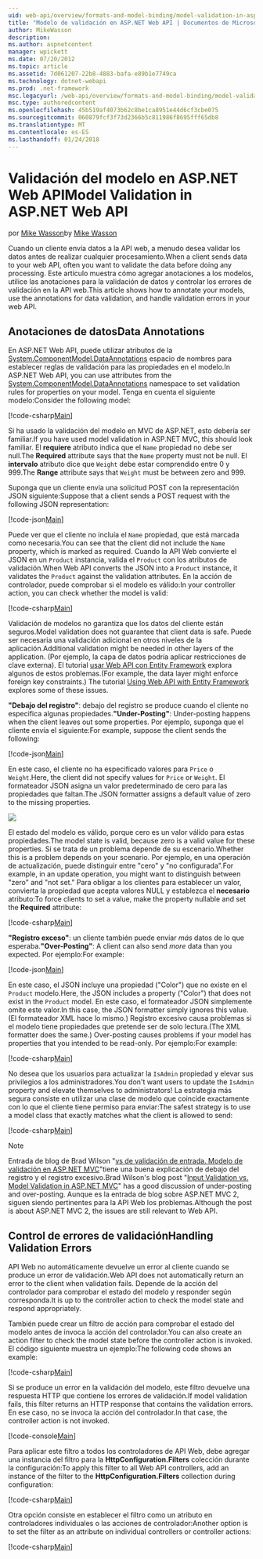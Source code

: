 ```yaml
---
uid: web-api/overview/formats-and-model-binding/model-validation-in-aspnet-web-api
title: "Modelo de validación en ASP.NET Web API | Documentos de Microsoft"
author: MikeWasson
description: 
ms.author: aspnetcontent
manager: wpickett
ms.date: 07/20/2012
ms.topic: article
ms.assetid: 7d061207-22b8-4883-bafa-e89b1e7749ca
ms.technology: dotnet-webapi
ms.prod: .net-framework
msc.legacyurl: /web-api/overview/formats-and-model-binding/model-validation-in-aspnet-web-api
msc.type: authoredcontent
ms.openlocfilehash: 45b519af4073b62c8be1ca8951e44d6cf3cbe075
ms.sourcegitcommit: 060879fcf3f73d2366b5c811986f8695fff65db8
ms.translationtype: MT
ms.contentlocale: es-ES
ms.lasthandoff: 01/24/2018
---
```

<a name="model-validation-in-aspnet-web-api"></a><span data-ttu-id="2815d-102">Validación del modelo en ASP.NET Web API</span><span class="sxs-lookup"><span data-stu-id="2815d-102">Model Validation in ASP.NET Web API</span></span>
====================
<span data-ttu-id="2815d-103">por [Mike Wasson](https://github.com/MikeWasson)</span><span class="sxs-lookup"><span data-stu-id="2815d-103">by [Mike Wasson](https://github.com/MikeWasson)</span></span>

<span data-ttu-id="2815d-104">Cuando un cliente envía datos a la API web, a menudo desea validar los datos antes de realizar cualquier procesamiento.</span><span class="sxs-lookup"><span data-stu-id="2815d-104">When a client sends data to your web API, often you want to validate the data before doing any processing.</span></span> <span data-ttu-id="2815d-105">Este artículo muestra cómo agregar anotaciones a los modelos, utilice las anotaciones para la validación de datos y controlar los errores de validación en la API web.</span><span class="sxs-lookup"><span data-stu-id="2815d-105">This article shows how to annotate your models, use the annotations for data validation, and handle validation errors in your web API.</span></span>

## <a name="data-annotations"></a><span data-ttu-id="2815d-106">Anotaciones de datos</span><span class="sxs-lookup"><span data-stu-id="2815d-106">Data Annotations</span></span>

<span data-ttu-id="2815d-107">En ASP.NET Web API, puede utilizar atributos de la [System.ComponentModel.DataAnnotations](https://msdn.microsoft.com/library/system.componentmodel.dataannotations.aspx) espacio de nombres para establecer reglas de validación para las propiedades en el modelo.</span><span class="sxs-lookup"><span data-stu-id="2815d-107">In ASP.NET Web API, you can use attributes from the [System.ComponentModel.DataAnnotations](https://msdn.microsoft.com/library/system.componentmodel.dataannotations.aspx) namespace to set validation rules for properties on your model.</span></span> <span data-ttu-id="2815d-108">Tenga en cuenta el siguiente modelo:</span><span class="sxs-lookup"><span data-stu-id="2815d-108">Consider the following model:</span></span>

[!code-csharp[Main](model-validation-in-aspnet-web-api/samples/sample1.cs)]

<span data-ttu-id="2815d-109">Si ha usado la validación del modelo en MVC de ASP.NET, esto debería ser familiar.</span><span class="sxs-lookup"><span data-stu-id="2815d-109">If you have used model validation in ASP.NET MVC, this should look familiar.</span></span> <span data-ttu-id="2815d-110">El **requiere** atributo indica que el `Name` propiedad no debe ser null.</span><span class="sxs-lookup"><span data-stu-id="2815d-110">The **Required** attribute says that the `Name` property must not be null.</span></span> <span data-ttu-id="2815d-111">El **intervalo** atributo dice que `Weight` debe estar comprendido entre 0 y 999.</span><span class="sxs-lookup"><span data-stu-id="2815d-111">The **Range** attribute says that `Weight` must be between zero and 999.</span></span>

<span data-ttu-id="2815d-112">Suponga que un cliente envía una solicitud POST con la representación JSON siguiente:</span><span class="sxs-lookup"><span data-stu-id="2815d-112">Suppose that a client sends a POST request with the following JSON representation:</span></span>

[!code-json[Main](model-validation-in-aspnet-web-api/samples/sample2.json)]

<span data-ttu-id="2815d-113">Puede ver que el cliente no incluía el `Name` propiedad, que está marcada como necesaria.</span><span class="sxs-lookup"><span data-stu-id="2815d-113">You can see that the client did not include the `Name` property, which is marked as required.</span></span> <span data-ttu-id="2815d-114">Cuando la API Web convierte el JSON en un `Product` instancia, valida el `Product` con los atributos de validación.</span><span class="sxs-lookup"><span data-stu-id="2815d-114">When Web API converts the JSON into a `Product` instance, it validates the `Product` against the validation attributes.</span></span> <span data-ttu-id="2815d-115">En la acción de controlador, puede comprobar si el modelo es válido:</span><span class="sxs-lookup"><span data-stu-id="2815d-115">In your controller action, you can check whether the model is valid:</span></span>

[!code-csharp[Main](model-validation-in-aspnet-web-api/samples/sample3.cs)]

<span data-ttu-id="2815d-116">Validación de modelos no garantiza que los datos del cliente están seguros.</span><span class="sxs-lookup"><span data-stu-id="2815d-116">Model validation does not guarantee that client data is safe.</span></span> <span data-ttu-id="2815d-117">Puede ser necesaria una validación adicional en otros niveles de la aplicación.</span><span class="sxs-lookup"><span data-stu-id="2815d-117">Additional validation might be needed in other layers of the application.</span></span> <span data-ttu-id="2815d-118">(Por ejemplo, la capa de datos podría aplicar restricciones de clave externa). El tutorial [usar Web API con Entity Framework](../data/using-web-api-with-entity-framework/part-1.md) explora algunos de estos problemas.</span><span class="sxs-lookup"><span data-stu-id="2815d-118">(For example, the data layer might enforce foreign key constraints.) The tutorial [Using Web API with Entity Framework](../data/using-web-api-with-entity-framework/part-1.md) explores some of these issues.</span></span>

<span data-ttu-id="2815d-119">**"Debajo del registro"**: debajo del registro se produce cuando el cliente no especifica algunas propiedades.</span><span class="sxs-lookup"><span data-stu-id="2815d-119">**"Under-Posting"**: Under-posting happens when the client leaves out some properties.</span></span> <span data-ttu-id="2815d-120">Por ejemplo, suponga que el cliente envía el siguiente:</span><span class="sxs-lookup"><span data-stu-id="2815d-120">For example, suppose the client sends the following:</span></span>

[!code-json[Main](model-validation-in-aspnet-web-api/samples/sample4.json)]

<span data-ttu-id="2815d-121">En este caso, el cliente no ha especificado valores para `Price` o `Weight`.</span><span class="sxs-lookup"><span data-stu-id="2815d-121">Here, the client did not specify values for `Price` or `Weight`.</span></span> <span data-ttu-id="2815d-122">El formateador JSON asigna un valor predeterminado de cero para las propiedades que faltan.</span><span class="sxs-lookup"><span data-stu-id="2815d-122">The JSON formatter assigns a default value of zero to the missing properties.</span></span>

![](model-validation-in-aspnet-web-api/_static/image1.png)

<span data-ttu-id="2815d-123">El estado del modelo es válido, porque cero es un valor válido para estas propiedades.</span><span class="sxs-lookup"><span data-stu-id="2815d-123">The model state is valid, because zero is a valid value for these properties.</span></span> <span data-ttu-id="2815d-124">Si se trata de un problema depende de su escenario.</span><span class="sxs-lookup"><span data-stu-id="2815d-124">Whether this is a problem depends on your scenario.</span></span> <span data-ttu-id="2815d-125">Por ejemplo, en una operación de actualización, puede distinguir entre "cero" y "no configurada".</span><span class="sxs-lookup"><span data-stu-id="2815d-125">For example, in an update operation, you might want to distinguish between "zero" and "not set."</span></span> <span data-ttu-id="2815d-126">Para obligar a los clientes para establecer un valor, convierta la propiedad que acepta valores NULL y establezca el **necesario** atributo:</span><span class="sxs-lookup"><span data-stu-id="2815d-126">To force clients to set a value, make the property nullable and set the **Required** attribute:</span></span>

[!code-csharp[Main](model-validation-in-aspnet-web-api/samples/sample5.cs?highlight=1-2)]

<span data-ttu-id="2815d-127">**"Registro exceso"**: un cliente también puede enviar *más* datos de lo que esperaba.</span><span class="sxs-lookup"><span data-stu-id="2815d-127">**"Over-Posting"**: A client can also send *more* data than you expected.</span></span> <span data-ttu-id="2815d-128">Por ejemplo:</span><span class="sxs-lookup"><span data-stu-id="2815d-128">For example:</span></span>

[!code-json[Main](model-validation-in-aspnet-web-api/samples/sample6.json)]

<span data-ttu-id="2815d-129">En este caso, el JSON incluye una propiedad ("Color") que no existe en el `Product` modelo.</span><span class="sxs-lookup"><span data-stu-id="2815d-129">Here, the JSON includes a property ("Color") that does not exist in the `Product` model.</span></span> <span data-ttu-id="2815d-130">En este caso, el formateador JSON simplemente omite este valor.</span><span class="sxs-lookup"><span data-stu-id="2815d-130">In this case, the JSON formatter simply ignores this value.</span></span> <span data-ttu-id="2815d-131">(El formateador XML hace lo mismo.) Registro excesivo causa problemas si el modelo tiene propiedades que pretende ser de solo lectura.</span><span class="sxs-lookup"><span data-stu-id="2815d-131">(The XML formatter does the same.) Over-posting causes problems if your model has properties that you intended to be read-only.</span></span> <span data-ttu-id="2815d-132">Por ejemplo:</span><span class="sxs-lookup"><span data-stu-id="2815d-132">For example:</span></span>

[!code-csharp[Main](model-validation-in-aspnet-web-api/samples/sample7.cs)]

<span data-ttu-id="2815d-133">No desea que los usuarios para actualizar la `IsAdmin` propiedad y elevar sus privilegios a los administradores.</span><span class="sxs-lookup"><span data-stu-id="2815d-133">You don't want users to update the `IsAdmin` property and elevate themselves to administrators!</span></span> <span data-ttu-id="2815d-134">La estrategia más segura consiste en utilizar una clase de modelo que coincide exactamente con lo que el cliente tiene permiso para enviar:</span><span class="sxs-lookup"><span data-stu-id="2815d-134">The safest strategy is to use a model class that exactly matches what the client is allowed to send:</span></span>

[!code-csharp[Main](model-validation-in-aspnet-web-api/samples/sample8.cs)]

> [!NOTE]
> <span data-ttu-id="2815d-135">Entrada de blog de Brad Wilson "[vs de validación de entrada. Modelo de validación en ASP.NET MVC](http://bradwilson.typepad.com/blog/2010/01/input-validation-vs-model-validation-in-aspnet-mvc.html)"tiene una buena explicación de debajo del registro y el registro excesivo.</span><span class="sxs-lookup"><span data-stu-id="2815d-135">Brad Wilson's blog post "[Input Validation vs. Model Validation in ASP.NET MVC](http://bradwilson.typepad.com/blog/2010/01/input-validation-vs-model-validation-in-aspnet-mvc.html)" has a good discussion of under-posting and over-posting.</span></span> <span data-ttu-id="2815d-136">Aunque es la entrada de blog sobre ASP.NET MVC 2, siguen siendo pertinentes para la API Web los problemas.</span><span class="sxs-lookup"><span data-stu-id="2815d-136">Although the post is about ASP.NET MVC 2, the issues are still relevant to Web API.</span></span>


## <a name="handling-validation-errors"></a><span data-ttu-id="2815d-137">Control de errores de validación</span><span class="sxs-lookup"><span data-stu-id="2815d-137">Handling Validation Errors</span></span>

<span data-ttu-id="2815d-138">API Web no automáticamente devuelve un error al cliente cuando se produce un error de validación.</span><span class="sxs-lookup"><span data-stu-id="2815d-138">Web API does not automatically return an error to the client when validation fails.</span></span> <span data-ttu-id="2815d-139">Depende de la acción del controlador para comprobar el estado del modelo y responder según corresponda.</span><span class="sxs-lookup"><span data-stu-id="2815d-139">It is up to the controller action to check the model state and respond appropriately.</span></span>

<span data-ttu-id="2815d-140">También puede crear un filtro de acción para comprobar el estado del modelo antes de invoca la acción del controlador.</span><span class="sxs-lookup"><span data-stu-id="2815d-140">You can also create an action filter to check the model state before the controller action is invoked.</span></span> <span data-ttu-id="2815d-141">El código siguiente muestra un ejemplo:</span><span class="sxs-lookup"><span data-stu-id="2815d-141">The following code shows an example:</span></span>

[!code-csharp[Main](model-validation-in-aspnet-web-api/samples/sample9.cs)]

<span data-ttu-id="2815d-142">Si se produce un error en la validación del modelo, este filtro devuelve una respuesta HTTP que contiene los errores de validación.</span><span class="sxs-lookup"><span data-stu-id="2815d-142">If model validation fails, this filter returns an HTTP response that contains the validation errors.</span></span> <span data-ttu-id="2815d-143">En ese caso, no se invoca la acción del controlador.</span><span class="sxs-lookup"><span data-stu-id="2815d-143">In that case, the controller action is not invoked.</span></span>

[!code-console[Main](model-validation-in-aspnet-web-api/samples/sample10.cmd)]

<span data-ttu-id="2815d-144">Para aplicar este filtro a todos los controladores de API Web, debe agregar una instancia del filtro para la **HttpConfiguration.Filters** colección durante la configuración:</span><span class="sxs-lookup"><span data-stu-id="2815d-144">To apply this filter to all Web API controllers, add an instance of the filter to the **HttpConfiguration.Filters** collection during configuration:</span></span>

[!code-csharp[Main](model-validation-in-aspnet-web-api/samples/sample11.cs)]

<span data-ttu-id="2815d-145">Otra opción consiste en establecer el filtro como un atributo en controladores individuales o las acciones de controlador:</span><span class="sxs-lookup"><span data-stu-id="2815d-145">Another option is to set the filter as an attribute on individual controllers or controller actions:</span></span>

[!code-csharp[Main](model-validation-in-aspnet-web-api/samples/sample12.cs)]
